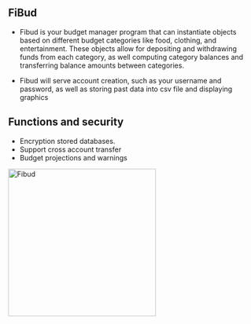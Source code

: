 ## FiBud

- Fibud is your budget manager program that can instantiate objects based on different budget categories like food, clothing, and entertainment. These objects allow for depositing and withdrawing funds from each category, as well computing category balances and transferring balance amounts between categories.


- Fibud will serve account creation, such as your username and password, as well as storing past data into csv file and displaying graphics

## Functions and security
- Encryption stored databases.
- Support cross account transfer
- Budget projections and warnings
<img width="300" alt="Fibud" src="https://user-images.githubusercontent.com/49756265/131691120-4e02250b-f73b-489f-b409-615447541b23.png">
